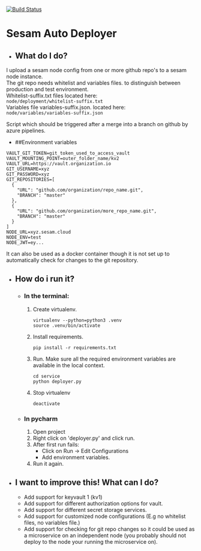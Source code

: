 [![Build Status](https://travis-ci.org/sesam-community/oracle-transform.svg?branch=master)](https://travis-ci.org/sesam-community/oracle-transform)

# Sesam Auto Deployer
* ## What do I do?
I upload a sesam node config from one or more github repo's to a sesam node instance.<br>
The git repo needs whitelist and variables files. to distinguish between production and test environment.<br>
Whitelist-suffix.txt files located here:<br>
`node/deployment/whitelist-suffix.txt` <br>
Variables file variables-suffix.json. located here: <br> 
`node/variables/variables-suffix.json` <br>

Script which should be triggered after a merge into a branch on github by azure pipelines. <br>

* ##Environment variables
```
VAULT_GIT_TOKEN=git_token_used_to_access_vault
VAULT_MOUNTING_POINT=outer_folder_name/kv2
VAULT_URL=https://vault.organization.io
GIT_USERNAME=xyz
GIT_PASSWORD=xyz
GIT_REPOSITORIES=[
  {
    "URL": "github.com/organization/repo_name.git",
    "BRANCH": "master"
  },
  {
    "URL": "github.com/organization/more_repo_name.git",
    "BRANCH": "master"
  }
]
NODE_URL=xyz.sesam.cloud
NODE_ENV=test
NODE_JWT=ey...
```

It can also be used as a docker container though it is not set up to automatically check for changes to the git repository.

* ## How do i run it?
    * ### In the terminal:
        1. Create virtualenv.
            ```
            virtualenv --python=python3 .venv
            source .venv/bin/activate
            ```
        2.  Install requirements.
            ```
            pip install -r requirements.txt
            ```
        
        3. Run. Make sure all the required environment variables are available in the local context.
            ```
            cd service
            python deployer.py
            ```
        4. Stop virtualenv
            ```
            deactivate
            ```
     * ### In pycharm
        1. Open project
        2. Right click on 'deployer.py' and click run.
        3. After first run fails:
            * Click on Run -> Edit Configurations
            * Add environment variables.
        4. Run it again.
        

* ## I want to improve this! What can I do?
    * Add support for keyvault 1 (kv1)
    * Add support for different authorization options for vault.
    * Add support for different secret storage services.
    * Add support for customized node configurations (E.g no whitelist files, no variables file.)
    * Add support for checking for git repo changes so it could be used as a microservice on an independent node (you probably should not deploy to the node your running the microservice on).
             